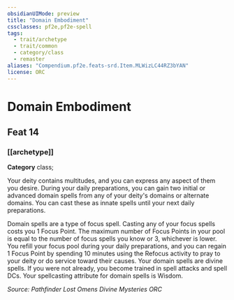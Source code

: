 ```yaml
---
obsidianUIMode: preview
title: "Domain Embodiment"
cssclasses: pf2e,pf2e-spell
tags:
  - trait/archetype
  - trait/common
  - category/class
  - remaster
aliases: "Compendium.pf2e.feats-srd.Item.MLWizLC44RZ3bYAN"
license: ORC
---
```

# Domain Embodiment
## Feat 14
### [[archetype]]

**Category** class; 




Your deity contains multitudes, and you can express any aspect of them you desire. During your daily preparations, you can gain two initial or advanced domain spells from any of your deity's domains or alternate domains. You can cast these as innate spells until your next daily preparations.

Domain spells are a type of focus spell. Casting any of your focus spells costs you 1 Focus Point. The maximum number of Focus Points in your pool is equal to the number of focus spells you know or 3, whichever is lower. You refill your focus pool during your daily preparations, and you can regain 1 Focus Point by spending 10 minutes using the Refocus activity to pray to your deity or do service toward their causes. Your domain spells are divine spells. If you were not already, you become trained in spell attacks and spell DCs. Your spellcasting attribute for domain spells is Wisdom.

*Source: Pathfinder Lost Omens Divine Mysteries*
*ORC*